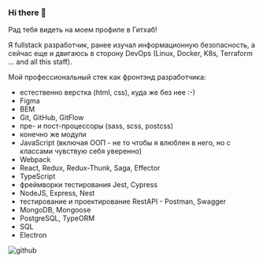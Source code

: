 ### Hi there 👋

Рад тебя видеть на моем профиле в Гитхаб!

Я fullstack разработчик, ранее изучал информационную безопасность, а сейчас еще и двигаюсь в сторону DevOps (Linux, Docker, K8s, Terraform ... and all this staff).

Мой профессиональный стек как фронтэнд разработчика:
- естественно верстка (html, css), куда же без нее :-)
- Figma
- BEM
- Git, GitHub, GitFlow
- пре- и пост-процессоры (sass, scss, postcss)
- конечно же модули
- JavaScript (включая ООП - не то чтобы я влюблен в него, но с классами чувствую себя уверенно)
- Webpack
- React, Redux, Redux-Thunk, Saga, Effector
- TypeScript
- фреймворки тестирования Jest, Cypress
- NodeJS, Express, Nest
- тестирование и проектирование RestAPI - Postman, Swagger
- MongoDB, Mongoose
- PostgreSQL, TypeORM
- SQL
- Electron



![github](https://img.shields.io/badge/GitHub-000000?style=for-the-badge&logo=GitHub&logoColor=white)


<!--
**denis-ttk-1975/denis-ttk-1975** is a ✨ _special_ ✨ repository because its `README.md` (this file) appears on your GitHub profile.

Here are some ideas to get you started:

- 🔭 I’m currently working on ...
- 🌱 I’m currently learning ...
- 👯 I’m looking to collaborate on ...
- 🤔 I’m looking for help with ...
- 💬 Ask me about ...
- 📫 How to reach me: ...
- 😄 Pronouns: ...
- ⚡ Fun fact: ...
-->
